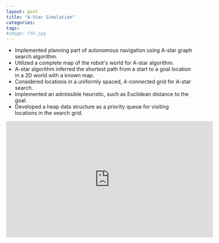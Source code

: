 ```yaml
---
layout: post
title: "A-Star Simulation"
categories:
tags:
#image: fsk.jpg
---
```



- Implemented planning part of autonomous navigation using A-star graph search algorithm.
- Utilized a complete map of the robot's world for A-star algorithm.
- A-star algorithm inferred the shortest path from a start to a goal location in a 2D world with a known map.
- Considered locations in a uniformly spaced, 4-connected grid for A-star search.
- Implemented an admissible heuristic, such as Euclidean distance to the goal.
- Developed a heap data structure as a priority queue for visiting locations in the search grid.
<iframe width="560" height="315" src="https://www.youtube.com/embed/oaF7JqDY4Hs" title="YouTube video player" frameborder="0" allow="accelerometer; autoplay; clipboard-write; encrypted-media; gyroscope; picture-in-picture; web-share" allowfullscreen></iframe>